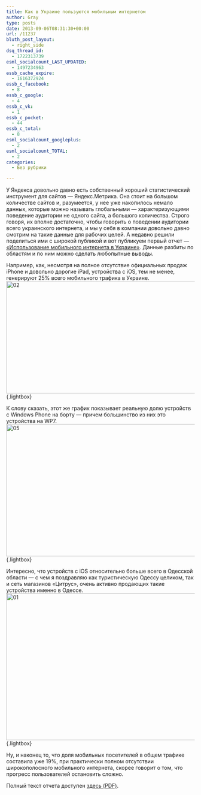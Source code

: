 ```yaml
---
title: Как в Украине пользуются мобильным интернетом
author: Gray
type: posts
date: 2013-09-06T08:31:30+00:00
url: /11237
bluth_post_layout:
  - right_side
dsq_thread_id:
  - 1722313739
esml_socialcount_LAST_UPDATED:
  - 1497234963
essb_cache_expire:
  - 1616372924
essb_c_facebook:
  - 8
essb_c_google:
  - 4
essb_c_vk:
  - 1
essb_c_pocket:
  - 44
essb_c_total:
  - 8
esml_socialcount_googleplus:
  - 2
esml_socialcount_TOTAL:
  - 2
categories:
  - Без рубрики

---
```








У Яндекса довольно давно есть собственный хороший статистический инструмент для сайтов — Яндекс.Метрика. Она стоит на большом количестве сайтов и, разумеется, у нее уже накопилось немало данных, которые можно называть глобальными — характеризующими поведение аудитории не одного сайта, а большого количества. Строго говоря, их вполне достаточно, чтобы говорить о поведении аудитории всего украинского интернета, и мы у себя в компании довольно давно смотрим на такие данные для рабочих целей. А недавно решили поделиться ими с широкой публикой и вот публикуем первый отчет — <a href="http://clubs.ya.ru/yandex-ua/replies.xml?item_no=2510" target="_blank">&#171;Использование мобильного интернета в Украине&#187;</a>. Данные разбиты по областям и по ним можно сделать любопытные выводы.

Например, как, несмотря на полное отсутствие официальных продаж iPhone и довольно дорогие iPad, устройства с iOS, тем не менее, генерируют 25% всего мобильного трафика в Украине.[<img data-attachment-id="11238" data-permalink="https://blognot.co/11237/attachment/02" data-orig-file="https://i1.wp.com/blognot.co/wp-content/uploads/2013/09/02.png?fit=564%2C300&ssl=1" data-orig-size="564,300" data-comments-opened="1" data-image-meta="{&quot;aperture&quot;:&quot;0&quot;,&quot;credit&quot;:&quot;&quot;,&quot;camera&quot;:&quot;&quot;,&quot;caption&quot;:&quot;&quot;,&quot;created_timestamp&quot;:&quot;0&quot;,&quot;copyright&quot;:&quot;&quot;,&quot;focal_length&quot;:&quot;0&quot;,&quot;iso&quot;:&quot;0&quot;,&quot;shutter_speed&quot;:&quot;0&quot;,&quot;title&quot;:&quot;&quot;,&quot;orientation&quot;:&quot;0&quot;}" data-image-title="02" data-image-description="" data-medium-file="https://i1.wp.com/blognot.co/wp-content/uploads/2013/09/02.png?fit=300%2C160&ssl=1" data-large-file="https://i1.wp.com/blognot.co/wp-content/uploads/2013/09/02.png?fit=564%2C300&ssl=1" class="aligncenter size-full wp-image-11238" alt="02" src="https://i1.wp.com/blognot.co/wp-content/uploads/2013/09/02.png?resize=564%2C300" width="564" height="300" srcset="https://i1.wp.com/blognot.co/wp-content/uploads/2013/09/02.png?w=564&ssl=1 564w, https://i1.wp.com/blognot.co/wp-content/uploads/2013/09/02.png?resize=300%2C160&ssl=1 300w" sizes="(max-width: 564px) 100vw, 564px" data-recalc-dims="1" />][1]{.lightbox}

К слову сказать, этот же график показывает реальную долю устройств с Windows Phone на борту — причем большинство из них это устройства на WP7.[<img data-attachment-id="11239" data-permalink="https://blognot.co/11237/attachment/05" data-orig-file="https://i1.wp.com/blognot.co/wp-content/uploads/2013/09/05.png?fit=1100%2C525&ssl=1" data-orig-size="1100,525" data-comments-opened="1" data-image-meta="{&quot;aperture&quot;:&quot;0&quot;,&quot;credit&quot;:&quot;&quot;,&quot;camera&quot;:&quot;&quot;,&quot;caption&quot;:&quot;&quot;,&quot;created_timestamp&quot;:&quot;0&quot;,&quot;copyright&quot;:&quot;&quot;,&quot;focal_length&quot;:&quot;0&quot;,&quot;iso&quot;:&quot;0&quot;,&quot;shutter_speed&quot;:&quot;0&quot;,&quot;title&quot;:&quot;&quot;,&quot;orientation&quot;:&quot;0&quot;}" data-image-title="05" data-image-description="" data-medium-file="https://i1.wp.com/blognot.co/wp-content/uploads/2013/09/05.png?fit=300%2C143&ssl=1" data-large-file="https://i1.wp.com/blognot.co/wp-content/uploads/2013/09/05.png?fit=740%2C353&ssl=1" class="aligncenter size-full wp-image-11239" alt="05" src="https://i1.wp.com/blognot.co/wp-content/uploads/2013/09/05.png?resize=740%2C353" width="740" height="353" srcset="https://i1.wp.com/blognot.co/wp-content/uploads/2013/09/05.png?w=1100&ssl=1 1100w, https://i1.wp.com/blognot.co/wp-content/uploads/2013/09/05.png?resize=300%2C143&ssl=1 300w, https://i1.wp.com/blognot.co/wp-content/uploads/2013/09/05.png?resize=768%2C367&ssl=1 768w, https://i1.wp.com/blognot.co/wp-content/uploads/2013/09/05.png?resize=1024%2C489&ssl=1 1024w" sizes="(max-width: 740px) 100vw, 740px" data-recalc-dims="1" />][2]{.lightbox}

Интересно, что устройств с iOS относительно больше всего в Одесской области — с чем я поздравляю как туристическую Одессу целиком, так и сеть магазинов &#171;Цитрус&#187;, очень активно продающих такие устройства именно в Одессе.[<img data-attachment-id="11240" data-permalink="https://blognot.co/11237/attachment/01" data-orig-file="https://i2.wp.com/blognot.co/wp-content/uploads/2013/09/01.png?fit=565%2C392&ssl=1" data-orig-size="565,392" data-comments-opened="1" data-image-meta="{&quot;aperture&quot;:&quot;0&quot;,&quot;credit&quot;:&quot;&quot;,&quot;camera&quot;:&quot;&quot;,&quot;caption&quot;:&quot;&quot;,&quot;created_timestamp&quot;:&quot;0&quot;,&quot;copyright&quot;:&quot;&quot;,&quot;focal_length&quot;:&quot;0&quot;,&quot;iso&quot;:&quot;0&quot;,&quot;shutter_speed&quot;:&quot;0&quot;,&quot;title&quot;:&quot;&quot;,&quot;orientation&quot;:&quot;0&quot;}" data-image-title="01" data-image-description="" data-medium-file="https://i2.wp.com/blognot.co/wp-content/uploads/2013/09/01.png?fit=300%2C208&ssl=1" data-large-file="https://i2.wp.com/blognot.co/wp-content/uploads/2013/09/01.png?fit=565%2C392&ssl=1" class="aligncenter size-full wp-image-11240" alt="01" src="https://i2.wp.com/blognot.co/wp-content/uploads/2013/09/01.png?resize=565%2C392" width="565" height="392" srcset="https://i2.wp.com/blognot.co/wp-content/uploads/2013/09/01.png?w=565&ssl=1 565w, https://i2.wp.com/blognot.co/wp-content/uploads/2013/09/01.png?resize=300%2C208&ssl=1 300w, https://i2.wp.com/blognot.co/wp-content/uploads/2013/09/01.png?resize=700%2C486&ssl=1 700w, https://i2.wp.com/blognot.co/wp-content/uploads/2013/09/01.png?resize=800%2C555&ssl=1 800w" sizes="(max-width: 565px) 100vw, 565px" data-recalc-dims="1" />][3]{.lightbox}

Ну, и наконец то, что доля мобильных посетителей в общем трафике составила уже 19%, при практически полном отсутствии широкополосного мобильного интернета, скорее говорит о том, что прогресс пользователей остановить сложно.

Полный текст отчета доступен <a href="http://download.yandex.ru/company/Yandex_Metrika_Mobile_UA_09_13.pdf" target="_blank">здесь (PDF)</a>.

 [1]: https://i1.wp.com/blognot.co/wp-content/uploads/2013/09/02.png
 [2]: https://i1.wp.com/blognot.co/wp-content/uploads/2013/09/05.png
 [3]: https://i2.wp.com/blognot.co/wp-content/uploads/2013/09/01.png